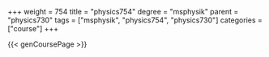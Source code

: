+++
weight = 754
title = "physics754"
degree = "msphysik"
parent = "physics730"
tags = ["msphysik", "physics754", "physics730"]
categories = ["course"]
+++

{{< genCoursePage >}}
